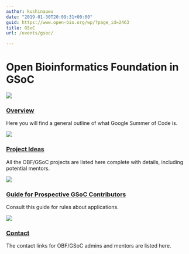 ```yaml
---
author: kushinauwu
date: "2019-01-30T20:09:31+00:00"
guid: https://www.open-bio.org/wp/?page_id=2463
title: GSoC
url: /events/gsoc/

---
```

# Open Bioinformatics Foundation in GSoC

[![](wp/wp-content/uploads/2019/01/GSoC-icon-192-1.png)](wp/events/gsoc/gsoc-overview/)

### [Overview](wp/events/gsoc/gsoc-overview/)

Here you will find a general outline of what Google Summer of Code is.

![](wp/wp-content/uploads/2019/01/idea.png)

### [Project Ideas](wp/events/gsoc/gsoc-project-ideas/)

All the OBF/GSoC projects are listed here complete with details, including potential mentors.

![](wp/wp-content/uploads/2019/01/guide.png)

### [Guide for Prospective GSoC Contributors](wp/events/gsoc/gsoc-guide/)

Consult this guide for rules about applications.

![](wp/wp-content/uploads/2019/01/contact.png)

### [Contact](wp/events/gsoc/gsoc-contact/)

The contact links for OBF/GSoC admins and mentors are listed here.
